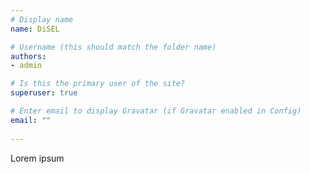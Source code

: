 ```yaml
---
# Display name
name: DiSEL

# Username (this should match the folder name)
authors:
- admin

# Is this the primary user of the site?
superuser: true

# Enter email to display Gravatar (if Gravatar enabled in Config)
email: ""
  
---
```


Lorem ipsum